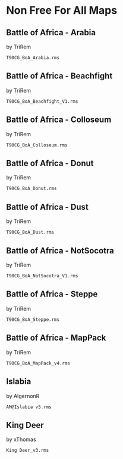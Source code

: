Non Free For All Maps
=====================


Battle of Africa - Arabia
-------------------------
by TriRem

`T90CG_BoA_Arabia.rms`


Battle of Africa - Beachfight
-----------------------------
by TriRem

`T90CG_BoA_Beachfight_V1.rms`


Battle of Africa - Colloseum
----------------------------
by TriRem

`T90CG_BoA_Colloseum.rms`


Battle of Africa - Donut
------------------------
by TriRem

`T90CG_BoA_Donut.rms`


Battle of Africa - Dust
-----------------------
by TriRem

`T90CG_BoA_Dust.rms`


Battle of Africa - NotSocotra
-----------------------------
by TriRem

`T90CG_BoA_NotSocotra_V1.rms`


Battle of Africa - Steppe
-------------------------
by TriRem

`T90CG_BoA_Steppe.rms`


Battle of Africa - MapPack
--------------------------
by TriRem

`T90CG_BoA_MapPack_v4.rms`


Islabia
--------------------------
by AlgernonR

`AM@Islabia v5.rms`


King Deer
--------------------------
by xThomas

`King Deer_v3.rms`

